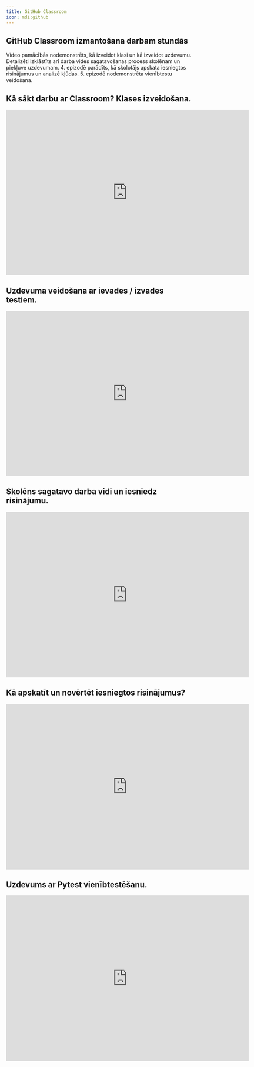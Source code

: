 ```yaml
---
title: GitHub Classroom
icon: mdi:github
---
```

## GitHub Classroom izmantošana darbam stundās

Video pamācībās nodemonstrēts, kā izveidot klasi un kā izveidot uzdevumu. Detalizēti izklāstīts arī darba vides sagatavošanas process skolēnam un piekļuve uzdevumam. 4. epizodē parādīts, kā skolotājs apskata iesniegtos risinājumus un analizē kļūdas. 5. epizodē nodemonstrēta vienībtestu veidošana.

## Kā sākt darbu ar Classroom? Klases izveidošana.

<iframe src="https://www.youtube.com/embed/I7j-8L2aELs" title="YouTube video player" width="660" height="449" frameborder="0" allow="accelerometer; autoplay; clipboard-write; encrypted-media; gyroscope; picture-in-picture" allowfullscreen></iframe>


## Uzdevuma veidošana ar ievades / izvades testiem.

<iframe src="https://www.youtube.com/embed/99sphmlzj_E" title="YouTube video player"  width="660" height="449" frameborder="0" allow="accelerometer; autoplay; clipboard-write; encrypted-media; gyroscope; picture-in-picture" allowfullscreen></iframe>


## Skolēns sagatavo darba vidi un iesniedz risinājumu.

<iframe src="https://www.youtube.com/embed/G9QIXWPJA24" title="YouTube video player"  width="660" height="449" frameborder="0" allow="accelerometer; autoplay; clipboard-write; encrypted-media; gyroscope; picture-in-picture" allowfullscreen></iframe>


## Kā apskatīt un novērtēt iesniegtos risinājumus?

<iframe src="https://www.youtube.com/embed/Z847swkaxp8" title="YouTube video player"  width="660" height="449" frameborder="0" allow="accelerometer; autoplay; clipboard-write; encrypted-media; gyroscope; picture-in-picture" allowfullscreen></iframe>


## Uzdevums ar Pytest vienībtestēšanu.

<iframe src="https://www.youtube.com/embed/Jl68-0RICUA" title="YouTube video player" width="660" height="449" frameborder="0" allow="accelerometer; autoplay; clipboard-write; encrypted-media; gyroscope; picture-in-picture" allowfullscreen></iframe>
